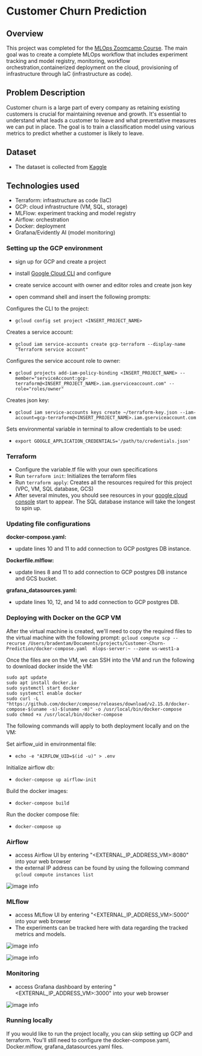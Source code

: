 # Customer Churn Prediction

## Overview

This project was completed for the [MLOps Zoomcamp Course](https://github.com/DataTalksClub/mlops-zoomcamp/tree/main). The main goal was to create a complete MLOps workflow that includes experiment tracking and model registry, monitoring, workflow orchestration,containerized deployment on the cloud, provisioning of infrastructure through IaC (infrastructure as code).

## Problem Description

Customer churn is a large part of every company as retaining existing customers is crucial for maintaining revenue and growth. It's essential to understand what leads a customer to leave and what preventative measures we can put in place. The goal is to train a classification model using various metrics to predict whether a customer is likely to leave. 

## Dataset

- The dataset is collected from [Kaggle](https://www.kaggle.com/datasets/shilongzhuang/telecom-customer-churn-by-maven-analytics?resource=download)


## Technologies used

- Terraform: infrastructure as code (IaC)
- GCP: cloud infrastructure (VM, SQL, storage)
- MLFlow: experiment tracking and model registry
- Airflow: orchestration
- Docker: deployment
- Grafana/Evidently AI (model monitoring)

### Setting up the GCP environment

- sign up for GCP and create a project
- install [Google Cloud CLI](https://cloud.google.com/sdk/docs/install-sdk) and configure
- create service account with owner and editor roles and create json key

- open command shell and insert the following prompts: 

Configures the CLI to the project: 
- ```gcloud config set project <INSERT_PROJECT_NAME>```

Creates a service account: 
- ```gcloud iam service-accounts create gcp-terraform --display-name "Terraform service account" ```

Configures the service account role to owner: 
- ```gcloud projects add-iam-policy-binding <INSERT_PROJECT_NAME> --member="serviceAccount:gcp-terraform@<INSERT_PROJECT_NAME>.iam.gserviceaccount.com" --role="roles/owner"```

Creates json key: 
- ```gcloud iam service-accounts keys create ~/terraform-key.json --iam-account=gcp-terraform@<INSERT_PROJECT_NAME>.iam.gserviceaccount.com```

Sets environmental variable in terminal to allow credentials to be used: 
- ```export GOOGLE_APPLICATION_CREDENTIALS='/path/to/credentials.json'```

### Terraform

- Configure the variable.tf file with your own specifications
- Run ```terraform init```: Initializes the terraform files
- Run ```terraform apply```: Creates all the resources required for this project (VPC, VM, SQL database, GCS)
- After several minutes, you should see resources in your [google cloud console](console.cloud.google.com) start to appear. The SQL database instance will take the longest to spin up. 

### Updating file configurations


**docker-compose.yaml:**
- update lines 10 and 11 to add connection to GCP postgres DB instance.

**Dockerfile.mlflow:**
- update lines 8 and 11 to add connection to GCP postgres DB instance and GCS bucket. 

**grafana_datasources.yaml:**
- update lines 10, 12, and 14 to add connection to GCP postgres DB.

### Deploying with Docker on the GCP VM

After the virtual machine is created, we'll need to copy the required files to the virtual machine with the following prompt:
```gcloud compute scp --recurse /Users/bradentam/Documents/projects/Customer-Churn-Prediction/docker-compose.yaml  mlops-server:~ --zone us-west1-a```

Once the files are on the VM, we can SSH into the VM and run the following to download docker inside the VM:

```
sudo apt update
sudo apt install docker.io
sudo systemctl start docker
sudo systemctl enable docker
sudo curl -L "https://github.com/docker/compose/releases/download/v2.15.0/docker-compose-$(uname -s)-$(uname -m)" -o /usr/local/bin/docker-compose
sudo chmod +x /usr/local/bin/docker-compose
```

The following commands will apply to both deployment locally and on the VM:

Set airflow_uid in environmental file:
- ```echo -e "AIRFLOW_UID=$(id -u)" > .env```

Initialize airflow db:
- ```docker-compose up airflow-init```

Build the docker images:
- ```docker-compose build```

Run the docker compose file:
- ```docker-compose up```

### Airflow
- access Airflow UI by entering "<EXTERNAL_IP_ADDRESS_VM>:8080" into your web browser
- the external IP address can be found by using the following command
```gcloud compute instances list```

![image info](./images/airflow.png)
### MLflow
- access MLflow UI by entering "<EXTERNAL_IP_ADDRESS_VM>:5000" into your web browser
- The experiments can be tracked here with data regarding the tracked metrics and models.

![image info](./images/mlflow_experiments.png)  

![image info](./images/mlflow_registry.png)

### Monitoring
- access Grafana dashboard by entering "<EXTERNAL_IP_ADDRESS_VM>:3000" into your web browser

![image info](./images/grafana.png)

### Running locally

If you would like to run the project locally, you can skip setting up GCP and terraform. You'll still need to configure the docker-compose.yaml, Docker.mlflow, grafana_datasources.yaml files.

